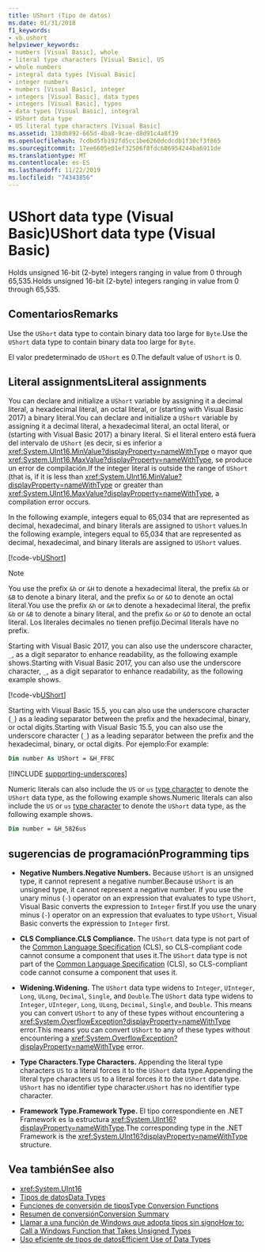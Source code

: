 ```yaml
---
title: UShort (Tipo de datos)
ms.date: 01/31/2018
f1_keywords:
- vb.ushort
helpviewer_keywords:
- numbers [Visual Basic], whole
- literal type characters [Visual Basic], US
- whole numbers
- integral data types [Visual Basic]
- integer numbers
- numbers [Visual Basic], integer
- integers [Visual Basic], data types
- integers [Visual Basic], types
- data types [Visual Basic], integral
- UShort data type
- US literal type characters [Visual Basic]
ms.assetid: 138db892-665d-4ba8-9cae-d8d91c4a8f39
ms.openlocfilehash: 7cdbd5fb192fd5cc1be6260dcdcdb1f30cf3f865
ms.sourcegitcommit: 17ee6605e01ef32506f8fdc686954244ba6911de
ms.translationtype: MT
ms.contentlocale: es-ES
ms.lasthandoff: 11/22/2019
ms.locfileid: "74343856"
---
```

# <a name="ushort-data-type-visual-basic"></a><span data-ttu-id="c52e7-102">UShort data type (Visual Basic)</span><span class="sxs-lookup"><span data-stu-id="c52e7-102">UShort data type (Visual Basic)</span></span>

<span data-ttu-id="c52e7-103">Holds unsigned 16-bit (2-byte) integers ranging in value from 0 through 65,535.</span><span class="sxs-lookup"><span data-stu-id="c52e7-103">Holds unsigned 16-bit (2-byte) integers ranging in value from 0 through 65,535.</span></span>  
  
## <a name="remarks"></a><span data-ttu-id="c52e7-104">Comentarios</span><span class="sxs-lookup"><span data-stu-id="c52e7-104">Remarks</span></span>

 <span data-ttu-id="c52e7-105">Use the `UShort` data type to contain binary data too large for `Byte`.</span><span class="sxs-lookup"><span data-stu-id="c52e7-105">Use the `UShort` data type to contain binary data too large for `Byte`.</span></span>  
  
 <span data-ttu-id="c52e7-106">El valor predeterminado de `UShort` es 0.</span><span class="sxs-lookup"><span data-stu-id="c52e7-106">The default value of `UShort` is 0.</span></span>  

## <a name="literal-assignments"></a><span data-ttu-id="c52e7-107">Literal assignments</span><span class="sxs-lookup"><span data-stu-id="c52e7-107">Literal assignments</span></span>

<span data-ttu-id="c52e7-108">You can declare and initialize a `UShort` variable by assigning it a decimal literal, a hexadecimal literal, an octal literal, or (starting with Visual Basic 2017) a binary literal.</span><span class="sxs-lookup"><span data-stu-id="c52e7-108">You can declare and initialize a `UShort` variable by assigning it a decimal literal, a hexadecimal literal, an octal literal, or (starting with Visual Basic 2017) a binary literal.</span></span> <span data-ttu-id="c52e7-109">Si el literal entero está fuera del intervalo de `UShort` (es decir, si es inferior a <xref:System.UInt16.MinValue?displayProperty=nameWithType> o mayor que <xref:System.UInt16.MaxValue?displayProperty=nameWithType>, se produce un error de compilación.</span><span class="sxs-lookup"><span data-stu-id="c52e7-109">If the integer literal is outside the range of `UShort` (that is, if it is less than <xref:System.UInt16.MinValue?displayProperty=nameWithType> or greater than <xref:System.UInt16.MaxValue?displayProperty=nameWithType>, a compilation error occurs.</span></span>

<span data-ttu-id="c52e7-110">In the following example, integers equal to 65,034 that are represented as decimal, hexadecimal, and binary literals are assigned to `UShort` values.</span><span class="sxs-lookup"><span data-stu-id="c52e7-110">In the following example, integers equal to 65,034 that are represented as decimal, hexadecimal, and binary literals are assigned to `UShort` values.</span></span>
  
[!code-vb[UShort](../../../../samples/snippets/visualbasic/language-reference/data-types/numeric-literals.vb#UShort)]

> [!NOTE]
> <span data-ttu-id="c52e7-111">You use the prefix `&h` or `&H` to denote a hexadecimal literal, the prefix `&b` or `&B` to denote a binary literal, and the prefix `&o` or `&O` to denote an octal literal.</span><span class="sxs-lookup"><span data-stu-id="c52e7-111">You use the prefix `&h` or `&H` to denote a hexadecimal literal, the prefix `&b` or `&B` to denote a binary literal, and the prefix `&o` or `&O` to denote an octal literal.</span></span> <span data-ttu-id="c52e7-112">Los literales decimales no tienen prefijo.</span><span class="sxs-lookup"><span data-stu-id="c52e7-112">Decimal literals have no prefix.</span></span>

<span data-ttu-id="c52e7-113">Starting with Visual Basic 2017, you can also use the underscore character, `_`, as a digit separator to enhance readability, as the following example shows.</span><span class="sxs-lookup"><span data-stu-id="c52e7-113">Starting with Visual Basic 2017, you can also use the underscore character, `_`, as a digit separator to enhance readability, as the following example shows.</span></span>

[!code-vb[UShort](../../../../samples/snippets/visualbasic/language-reference/data-types/numeric-literals.vb#UShortS)]

<span data-ttu-id="c52e7-114">Starting with Visual Basic 15.5, you can also use the underscore character (`_`) as a leading separator between the prefix and the hexadecimal, binary, or octal digits.</span><span class="sxs-lookup"><span data-stu-id="c52e7-114">Starting with Visual Basic 15.5, you can also use the underscore character (`_`) as a leading separator between the prefix and the hexadecimal, binary, or octal digits.</span></span> <span data-ttu-id="c52e7-115">Por ejemplo:</span><span class="sxs-lookup"><span data-stu-id="c52e7-115">For example:</span></span>

```vb
Dim number As UShort = &H_FF8C
```

[!INCLUDE [supporting-underscores](../../../../includes/vb-separator-langversion.md)]

<span data-ttu-id="c52e7-116">Numeric literals can also include the `US` or `us` [type character](../../programming-guide/language-features/data-types/type-characters.md) to denote the `UShort` data type, as the following example shows.</span><span class="sxs-lookup"><span data-stu-id="c52e7-116">Numeric literals can also include the `US` or `us` [type character](../../programming-guide/language-features/data-types/type-characters.md) to denote the `UShort` data type, as the following example shows.</span></span>

```vb
Dim number = &H_5826us
```

## <a name="programming-tips"></a><span data-ttu-id="c52e7-117">sugerencias de programación</span><span class="sxs-lookup"><span data-stu-id="c52e7-117">Programming tips</span></span>
  
- <span data-ttu-id="c52e7-118">**Negative Numbers.**</span><span class="sxs-lookup"><span data-stu-id="c52e7-118">**Negative Numbers.**</span></span> <span data-ttu-id="c52e7-119">Because `UShort` is an unsigned type, it cannot represent a negative number.</span><span class="sxs-lookup"><span data-stu-id="c52e7-119">Because `UShort` is an unsigned type, it cannot represent a negative number.</span></span> <span data-ttu-id="c52e7-120">If you use the unary minus (`-`) operator on an expression that evaluates to type `UShort`, Visual Basic converts the expression to `Integer` first.</span><span class="sxs-lookup"><span data-stu-id="c52e7-120">If you use the unary minus (`-`) operator on an expression that evaluates to type `UShort`, Visual Basic converts the expression to `Integer` first.</span></span>  
  
- <span data-ttu-id="c52e7-121">**CLS Compliance.**</span><span class="sxs-lookup"><span data-stu-id="c52e7-121">**CLS Compliance.**</span></span> <span data-ttu-id="c52e7-122">The `UShort` data type is not part of the [Common Language Specification](https://www.ecma-international.org/publications/standards/Ecma-335.htm) (CLS), so CLS-compliant code cannot consume a component that uses it.</span><span class="sxs-lookup"><span data-stu-id="c52e7-122">The `UShort` data type is not part of the [Common Language Specification](https://www.ecma-international.org/publications/standards/Ecma-335.htm) (CLS), so CLS-compliant code cannot consume a component that uses it.</span></span>
  
- <span data-ttu-id="c52e7-123">**Widening.**</span><span class="sxs-lookup"><span data-stu-id="c52e7-123">**Widening.**</span></span> <span data-ttu-id="c52e7-124">The `UShort` data type widens to `Integer`, `UInteger`, `Long`, `ULong`, `Decimal`, `Single`, and `Double`.</span><span class="sxs-lookup"><span data-stu-id="c52e7-124">The `UShort` data type widens to `Integer`, `UInteger`, `Long`, `ULong`, `Decimal`, `Single`, and `Double`.</span></span> <span data-ttu-id="c52e7-125">This means you can convert `UShort` to any of these types without encountering a <xref:System.OverflowException?displayProperty=nameWithType> error.</span><span class="sxs-lookup"><span data-stu-id="c52e7-125">This means you can convert `UShort` to any of these types without encountering a <xref:System.OverflowException?displayProperty=nameWithType> error.</span></span>  
  
- <span data-ttu-id="c52e7-126">**Type Characters.**</span><span class="sxs-lookup"><span data-stu-id="c52e7-126">**Type Characters.**</span></span> <span data-ttu-id="c52e7-127">Appending the literal type characters `US` to a literal forces it to the `UShort` data type.</span><span class="sxs-lookup"><span data-stu-id="c52e7-127">Appending the literal type characters `US` to a literal forces it to the `UShort` data type.</span></span> <span data-ttu-id="c52e7-128">`UShort` has no identifier type character.</span><span class="sxs-lookup"><span data-stu-id="c52e7-128">`UShort` has no identifier type character.</span></span>  
  
- <span data-ttu-id="c52e7-129">**Framework Type.**</span><span class="sxs-lookup"><span data-stu-id="c52e7-129">**Framework Type.**</span></span> <span data-ttu-id="c52e7-130">El tipo correspondiente en .NET Framework es la estructura <xref:System.UInt16?displayProperty=nameWithType>.</span><span class="sxs-lookup"><span data-stu-id="c52e7-130">The corresponding type in the .NET Framework is the <xref:System.UInt16?displayProperty=nameWithType> structure.</span></span>  
  
## <a name="see-also"></a><span data-ttu-id="c52e7-131">Vea también</span><span class="sxs-lookup"><span data-stu-id="c52e7-131">See also</span></span>

- <xref:System.UInt16>
- [<span data-ttu-id="c52e7-132">Tipos de datos</span><span class="sxs-lookup"><span data-stu-id="c52e7-132">Data Types</span></span>](../../../visual-basic/language-reference/data-types/index.md)
- [<span data-ttu-id="c52e7-133">Funciones de conversión de tipos</span><span class="sxs-lookup"><span data-stu-id="c52e7-133">Type Conversion Functions</span></span>](../../../visual-basic/language-reference/functions/type-conversion-functions.md)
- [<span data-ttu-id="c52e7-134">Resumen de conversión</span><span class="sxs-lookup"><span data-stu-id="c52e7-134">Conversion Summary</span></span>](../../../visual-basic/language-reference/keywords/conversion-summary.md)
- [<span data-ttu-id="c52e7-135">Llamar a una función de Windows que adopta tipos sin signo</span><span class="sxs-lookup"><span data-stu-id="c52e7-135">How to: Call a Windows Function that Takes Unsigned Types</span></span>](../../../visual-basic/programming-guide/com-interop/how-to-call-a-windows-function-that-takes-unsigned-types.md)
- [<span data-ttu-id="c52e7-136">Uso eficiente de tipos de datos</span><span class="sxs-lookup"><span data-stu-id="c52e7-136">Efficient Use of Data Types</span></span>](../../../visual-basic/programming-guide/language-features/data-types/efficient-use-of-data-types.md)
